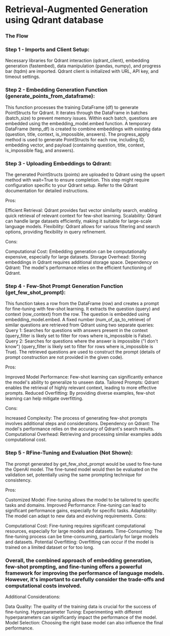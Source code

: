 # Retrieval-Augmented Generation using Qdrant database

### The Flow

### Step 1 - Imports and Client Setup:
Necessary libraries for Qdrant interaction (qdrant_client), embedding generation (fastembed), data manipulation (pandas, numpy), and progress bar (tqdm) are imported.
Qdrant client is initialized with URL, API key, and timeout settings.


### Step 2 - Embedding Generation Function (generate_points_from_dataframe):

This function processes the training DataFrame (df) to generate PointStructs for Qdrant.
It iterates through the DataFrame in batches (batch_size) to prevent memory issues.
Within each batch, questions are embedded using the embedding_model.embed function.
A temporary DataFrame (temp_df) is created to combine embeddings with existing data (question, title, context, is_impossible, answers).
The progress_apply method is used to generate PointStructs for each row, including ID, embedding vector, and payload (containing question, title, context, is_impossible flag, and answers).


### Step 3 - Uploading Embeddings to Qdrant:

The generated PointStructs (points) are uploaded to Qdrant using the upsert method with wait=True to ensure completion.
This step might require configuration specific to your Qdrant setup. Refer to the Qdrant documentation for detailed instructions.

Pros:

Efficient Retrieval: Qdrant provides fast vector similarity search, enabling quick retrieval of relevant context for few-shot learning.
Scalability: Qdrant can handle large datasets efficiently, making it suitable for large-scale language models.
Flexibility: Qdrant allows for various filtering and search options, providing flexibility in query refinement.

Cons:

Computational Cost: Embedding generation can be computationally expensive, especially for large datasets.
Storage Overhead: Storing embeddings in Qdrant requires additional storage space.
Dependency on Qdrant: The model's performance relies on the efficient functioning of Qdrant.

### Step 4 - Few-Shot Prompt Generation Function (get_few_shot_prompt):

This function takes a row from the DataFrame (row) and creates a prompt for fine-tuning with few-shot learning.
It extracts the question (query) and context (row_context) from the row.
The question is embedded using embedding_model.embed.
A fixed number (num_of_qa_to_retrieve) of similar questions are retrieved from Qdrant using two separate queries:
Query 1: Searches for questions with answers present in the context (query_filter is likely set to filter for rows where is_impossible is False).
Query 2: Searches for questions where the answer is impossible ("I don't know") (query_filter is likely set to filter for rows where is_impossible is True).
The retrieved questions are used to construct the prompt (details of prompt construction are not provided in the given code).


Pros:

Improved Model Performance: Few-shot learning can significantly enhance the model's ability to generalize to unseen data.
Tailored Prompts: Qdrant enables the retrieval of highly relevant context, leading to more effective prompts.
Reduced Overfitting: By providing diverse examples, few-shot learning can help mitigate overfitting.

Cons:

Increased Complexity: The process of generating few-shot prompts involves additional steps and considerations.
Dependency on Qdrant: The model's performance relies on the accuracy of Qdrant's search results.
Computational Overhead: Retrieving and processing similar examples adds computational cost.

### Step 5 - RFine-Tuning and Evaluation (Not Shown):

The prompt generated by get_few_shot_prompt would be used to fine-tune the OpenAI model.
The fine-tuned model would then be evaluated on the validation set, potentially using the same prompting technique for consistency.

Pros:

Customized Model: Fine-tuning allows the model to be tailored to specific tasks and domains.
Improved Performance: Fine-tuning can lead to significant performance gains, especially for specific tasks.
Adaptability: The model can adapt to new data and evolving requirements.
Cons:

Computational Cost: Fine-tuning requires significant computational resources, especially for large models and datasets.
Time-Consuming: The fine-tuning process can be time-consuming, particularly for large models and datasets.
Potential Overfitting: Overfitting can occur if the model is trained on a limited dataset or for too long.

### Overall, the combined approach of embedding generation, few-shot prompting, and fine-tuning offers a powerful framework for improving the performance of language models. However, it's important to carefully consider the trade-offs and computational costs involved.

Additional Considerations:

Data Quality: The quality of the training data is crucial for the success of fine-tuning.
Hyperparameter Tuning: Experimenting with different hyperparameters can significantly impact the performance of the model.
Model Selection: Choosing the right base model can also influence the final performance.